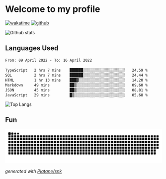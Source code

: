 # Welcome to my profile

[![wakatime](https://wakatime.com/badge/user/82c377cd-a54c-404c-b7df-177b313ca539.svg)](https://wakatime.com/@82c377cd-a54c-404c-b7df-177b313ca539)
[![github](https://img.shields.io/github/followers/xinthose?logo=github&style=plastic)](https://github.com/alanhamlett?tab=followers)

![Github stats](https://github-readme-stats.vercel.app/api?username=xinthose&show_icons=true&theme=radical&count_private=true)

## Languages Used

<!--START_SECTION:waka-->

```text
From: 09 April 2022 - To: 16 April 2022

TypeScript   2 hrs 7 mins    ██████░░░░░░░░░░░░░░░░░░░   24.59 %
SQL          2 hrs 7 mins    ██████░░░░░░░░░░░░░░░░░░░   24.44 %
HTML         1 hr 13 mins    ███▓░░░░░░░░░░░░░░░░░░░░░   14.20 %
Markdown     49 mins         ██▒░░░░░░░░░░░░░░░░░░░░░░   09.60 %
JSON         45 mins         ██▒░░░░░░░░░░░░░░░░░░░░░░   08.81 %
JavaScript   29 mins         █▒░░░░░░░░░░░░░░░░░░░░░░░   05.68 %
```

<!--END_SECTION:waka-->

![Top Langs](https://github-readme-stats.vercel.app/api/top-langs/?username=xinthose)

## Fun
![github contribution grid snake animation](https://raw.githubusercontent.com/xinthose/xinthose/output/github-contribution-grid-snake.svg)

_generated with [Platane/snk](https://github.com/Platane/snk)_
